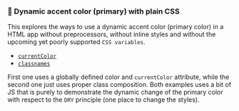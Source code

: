 ### 🎨 Dynamic accent color (primary) with plain CSS

This explores the ways to use a dynamic accent color (primary color) in a HTML app without preprocessors, without inline styles and without the upcoming yet poorly supported `CSS variables`. 


* [`currentColor`](https://rawgit.com/zdanowiczkonrad/dynamic-accent/master/01-currentcolor.html)
* [`classnames`](https://rawgit.com/zdanowiczkonrad/dynamic-accent/master/02-classnames.html)

First one uses a globally defined color and `currentColor` attribute, while the second one just uses proper class composition. Both examples uses a bit of JS that is purely to demonstrate the dynamic change of the primary color with respect to the `DRY` principle (one place to change the styles).
